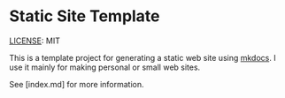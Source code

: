 # Static Site Template

[LICENSE](LICENSE.md): MIT

This is a template project for generating a static web site using
[mkdocs](https://www.mkdocs.org). I use it mainly for making personal or
small web sites.

See [index.md] for more information.
